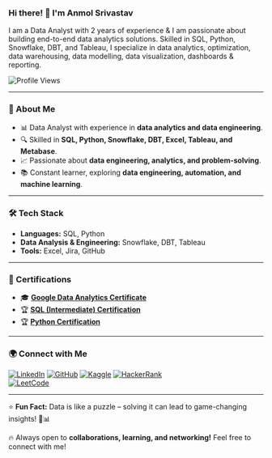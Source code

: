 ### Hi there! 👋 I'm Anmol Srivastav

I am a Data Analyst with 2 years of experience & I am passionate about building end-to-end data analytics solutions. Skilled in SQL, Python, Snowflake, DBT, and Tableau, I specialize in data analytics, optimization, data warehousing, data modelling, data visualization, dashboards & reporting.

![Profile Views](https://komarev.com/ghpvc/?username=Anmol2205DA&color=blue)  

---

### 🚀 About Me
- 📊 Data Analyst with experience in **data analytics and data engineering**.
- 🔍 Skilled in **SQL, Python, Snowflake, DBT, Excel, Tableau, and Metabase**.
- 📈 Passionate about **data engineering, analytics, and problem-solving**.
- 📚 Constant learner, exploring **data engineering, automation, and machine learning**.

---

### 🛠️ Tech Stack
- **Languages:** SQL, Python
- **Data Analysis & Engineering:** Snowflake, DBT, Tableau
- **Tools:** Excel, Jira, GitHub


---

### 📜 Certifications
- 🎓 **[Google Data Analytics Certificate](https://coursera.org/share/85e4a18863e38223ab6f3e783239f921)**
- 🏆 **[SQL (Intermediate) Certification](https://www.hackerrank.com/certificates/e4c04670b8f9)**
- 🏆 **[Python Certification](https://www.hackerrank.com/certificates/42267eaffb87)**

---

### 🌍 Connect with Me
[![LinkedIn](https://img.shields.io/badge/LinkedIn-0A66C2?style=for-the-badge&logo=linkedin&logoColor=white)](https://linkedin.com/in/anmol-srivastav-4827a7193) 
[![GitHub](https://img.shields.io/badge/GitHub-181717?style=for-the-badge&logo=github&logoColor=white)](https://github.com/Anmol2205DA) 
[![Kaggle](https://img.shields.io/badge/Kaggle-20BEFF?style=for-the-badge&logo=kaggle&logoColor=white)](https://kaggle.com/anmolsrivastav22)
[![HackerRank](https://img.shields.io/badge/HackerRank-32CD32?style=for-the-badge&logo=hackerrank&logoColor=white)](https://www.hackerrank.com/profile/anmolsrivastav14)  
[![LeetCode](https://img.shields.io/badge/LeetCode-FFA116?style=for-the-badge&logo=leetcode&logoColor=white)](https://leetcode.com/u/anmol2205/) 

---

⭐ **Fun Fact:** Data is like a puzzle – solving it can lead to game-changing insights! 🧩📊

🔥 Always open to **collaborations, learning, and networking!** Feel free to connect with me!
